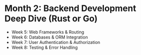 # Month 2: Backend Development Deep Dive (Rust or Go)

- Week 5: Web Frameworks & Routing
- Week 6: Databases & ORM Integration
- Week 7: User Authentication & Authorization
- Week 8: Testing & Error Handling
